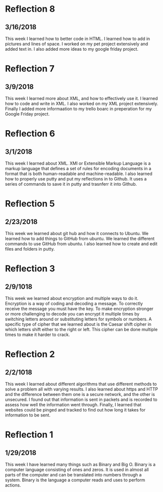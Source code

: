 # Reflection 8
## 3/16/2018
This week I learned how to better code in HTML. I learned how to add in pictures and lines of space. I worked on my pet project extensively and added text in. I also added more ideas to my google friday project.

# Reflection 7
## 3/9/2018
This week I learned more about XML, and how to effectively use it. I learned how to code and write in XML. I also worked on my XML project extensively. Finally I added more informaation to my trello boarc in preperation for my Google Friday project.  

# Reflection 6
## 3/1/2018
This week I learned about XML. XMl or Extensible Markup Language is a markup language that defines a set of rules for encoding documents in a format that is both human-readable and machine-readable. I also learned how to properly use putty and put my reflections in to Github. It uses a series of commands to save it in putty and trasnferr it into Github.

# Reflection 5
## 2/23/2018
This week we learned about git hub and how it connects to Ubuntu. We learned how to add things to GitHub from ubuntu. We learned the different commands to use GitHub from ubuntu. I also learned how to create and edit files and folders in putty.



# Reflection 3
## 2/9/1018
This week we learned about encryption and multiple ways to do it. Encryption is a way of coding and decoding a message. To correctly receive the message you must have the key. To make encryption stronger or more challenging to decode you can encrypt it multiple times by switching letters around or substituting letters for symbols or numbers. A specific type of cipher that we learned about is the Caesar shift cipher in which letters shift either to the right or left. This cipher can be done multiple times to make it harder to crack.


# Reflection 2
## 2/2/1018
This week I learned about different algorithms that use different methods to solve a problem all with varying results. I also learned about https and HTTP and the difference between them one is a secure network, and the other is unsecured. I found out that information is sent in packets and is recorded to assess how well the information went through. Finally, I learned that websites could be pinged and tracked to find out how long it takes for information to be sent.


# Reflection 1 
## 1/29/2018
This week I have learned many things such as Binary and Big O. Binary is a computer language consisting of ones and zeros. It is used in almost all parts of the computer and can be translated into numbers through a system. Binary is the language a computer reads and uses to perform actions.


